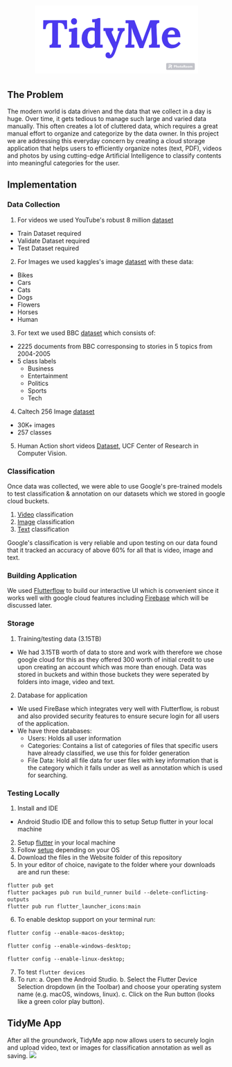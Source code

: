 <h1 align="center">
 <br>
 <img src="Images/TidyMe.png"/>
 </br>
</h1>

## The Problem
The modern world is data driven and the data that we collect in a day is huge. Over time, it gets tedious to manage such large and varied data manually. This often creates a lot of cluttered data, which requires a great manual effort to organize and categorize by the data owner. In this project we are addressing this everyday concern by creating a cloud storage application that helps users to efficiently organize notes (text, PDF), videos and photos by using cutting-edge Artificial Intelligence to classify contents into meaningful categories for the user. 

## Implementation

### Data Collection
1. For videos we used YouTube's robust 8 million [dataset](https://research.google.com/youtube8m/download.html)
  * Train Dataset required
  * Validate Dataset required
  * Test Dataset required
2. For Images we used kaggles's image [dataset](https://www.kaggle.com/datasets/pavansanagapati/images-dataset) with these data:
  * Bikes
  * Cars
  * Cats
  * Dogs
  * Flowers
  * Horses
  * Human
3. For text we used BBC [dataset](http://mlg.ucd.ie/datasets/bbc.html) which consists of:
  * 2225 documents from BBC corresponsing to stories in 5 topics from 2004-2005
  * 5 class labels
    * Business
    * Entertainment
    * Politics
    * Sports
    * Tech
4. Caltech 256 Image [dataset](http://www.vision.caltech.edu/Image_Datasets/Caltech256/)
 * 30K+ images
 * 257 classes
5. Human Action short videos [Dataset](https://www.crcv.ucf.edu/data/UCF101.php), UCF Center of Research in Computer Vision.

### Classification
Once data was collected, we were able to use Google's pre-trained models to test classification & annotation on our datasets which we stored in google cloud buckets.
1. [Video](https://cloud.google.com/video-intelligence/docs/streaming/video-classification) classification
2. [Image](https://cloud.google.com/ai-platform/training/docs/algorithms/image-classification-start) classification
3. [Text](https://cloud.google.com/natural-language/docs/classify-text-tutorial) classification

Google's classification is very reliable and upon testing on our data found that it tracked an accuracy of above 60% for all that is video, image and text.

### Building Application
We used [Flutterflow](https://flutterflow.io) to build our interactive UI which is convenient since it works well with google cloud features including [Firebase](https://firebase.google.com) which will be discussed later.

### Storage
1. Training/testing data (3.15TB)
 * We had 3.15TB worth of data to store and work with therefore we chose google cloud for this as they offered 300 worth of initial credit to use upon creating an account which was more than enough. Data was stored in buckets and within those buckets they were seperated by folders into image, video and text.
2. Database for application
 * We used FireBase which integrates very well with Flutterflow, is robust and also provided security features to ensure secure login for all users of the application.
 * We have three databases:
   * Users: Holds all user information
   * Categories: Contains a list of categories of files that specific users have already classified, we use this for folder generation
   * File Data: Hold all file data for user files with key information that is the category which it falls under as well as annotation which is used for searching.

### Testing Locally

1.	Install and IDE
 * Android Studio IDE and follow this to setup
Setup flutter in your local machine
2. Setup [flutter](https://docs.flutter.dev/get-started/install) in your local machine
3.	Follow [setup](https://docs.flutter.dev/platform-integration/desktop#requirements) depending on your OS
4.	Download the files in the Website folder of this repository
5.	In your editor of choice, navigate to the folder where your downloads are and run these:
```
flutter pub get
flutter packages pub run build_runner build --delete-conflicting-outputs
flutter pub run flutter_launcher_icons:main
```
6.	To enable desktop support on your terminal run:
```MacOS
flutter config --enable-macos-desktop;
```
```Windows
flutter config --enable-windows-desktop;
```
```Linux 
flutter config --enable-linux-desktop;
```
7.	To test 
```flutter devices```
8.	To run:
 a.	Open the Android Studio.
 b.	Select the Flutter Device Selection dropdown (in the Toolbar) and choose your operating system name (e.g. macOS, windows, linux).
 c.	 Click on the Run button (looks like a green color play button).


## TidyMe App
After all the groundwork, TidyMe app now allows users to securely login and upload video, text or images for classification annotation as well as saving.
<img src="Wireframes/FinalFrame.png"/>
